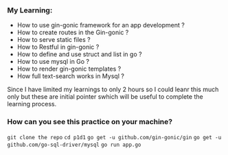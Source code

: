 ### My Learning:

* How to use gin-gonic framework for an app development ?
* How to create routes in the Gin-gonic ?
* How to serve static files ?
* How to Restful in gin-gonic ?
* How to define and use struct and list in go ?
* How to use mysql in Go ?
* How to render gin-gonic templates ?
* How full text-search works in Mysql ?

Since I have limited my learnings to only 2 hours so I could leanr this much only but these are initial pointer swhich will be useful to complete the learning process.

### How can you see this practice on your machine?

`git clone the repo`
`cd p1d1`
`go get -u github.com/gin-gonic/gin`
`go get -u github.com/go-sql-driver/mysql`
`go run app.go`


